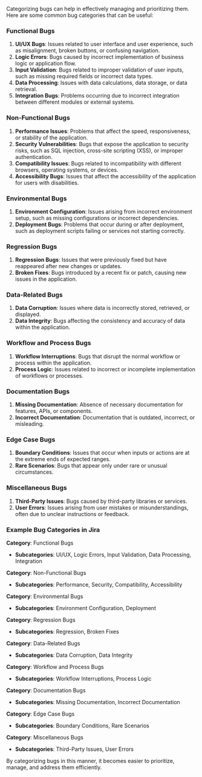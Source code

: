 Categorizing bugs can help in effectively managing and prioritizing them. Here are some common bug categories that can be useful:

### Functional Bugs

1. **UI/UX Bugs**: Issues related to user interface and user experience, such as misalignment, broken buttons, or confusing navigation.
2. **Logic Errors**: Bugs caused by incorrect implementation of business logic or application flow.
3. **Input Validation**: Bugs related to improper validation of user inputs, such as missing required fields or incorrect data types.
4. **Data Processing**: Issues with data calculations, data storage, or data retrieval.
5. **Integration Bugs**: Problems occurring due to incorrect integration between different modules or external systems.

### Non-Functional Bugs

1. **Performance Issues**: Problems that affect the speed, responsiveness, or stability of the application.
2. **Security Vulnerabilities**: Bugs that expose the application to security risks, such as SQL injection, cross-site scripting (XSS), or improper authentication.
3. **Compatibility Issues**: Bugs related to incompatibility with different browsers, operating systems, or devices.
4. **Accessibility Bugs**: Issues that affect the accessibility of the application for users with disabilities.

### Environmental Bugs

1. **Environment Configuration**: Issues arising from incorrect environment setup, such as missing configurations or incorrect dependencies.
2. **Deployment Bugs**: Problems that occur during or after deployment, such as deployment scripts failing or services not starting correctly.

### Regression Bugs

1. **Regression Bugs**: Issues that were previously fixed but have reappeared after new changes or updates.
2. **Broken Fixes**: Bugs introduced by a recent fix or patch, causing new issues in the application.

### Data-Related Bugs

1. **Data Corruption**: Issues where data is incorrectly stored, retrieved, or displayed.
2. **Data Integrity**: Bugs affecting the consistency and accuracy of data within the application.

### Workflow and Process Bugs

1. **Workflow Interruptions**: Bugs that disrupt the normal workflow or process within the application.
2. **Process Logic**: Issues related to incorrect or incomplete implementation of workflows or processes.

### Documentation Bugs

1. **Missing Documentation**: Absence of necessary documentation for features, APIs, or components.
2. **Incorrect Documentation**: Documentation that is outdated, incorrect, or misleading.

### Edge Case Bugs

1. **Boundary Conditions**: Issues that occur when inputs or actions are at the extreme ends of expected ranges.
2. **Rare Scenarios**: Bugs that appear only under rare or unusual circumstances.

### Miscellaneous Bugs

1. **Third-Party Issues**: Bugs caused by third-party libraries or services.
2. **User Errors**: Issues arising from user mistakes or misunderstandings, often due to unclear instructions or feedback.

### Example Bug Categories in Jira

**Category**: Functional Bugs

- **Subcategories**: UI/UX, Logic Errors, Input Validation, Data Processing, Integration

**Category**: Non-Functional Bugs

- **Subcategories**: Performance, Security, Compatibility, Accessibility

**Category**: Environmental Bugs

- **Subcategories**: Environment Configuration, Deployment

**Category**: Regression Bugs

- **Subcategories**: Regression, Broken Fixes

**Category**: Data-Related Bugs

- **Subcategories**: Data Corruption, Data Integrity

**Category**: Workflow and Process Bugs

- **Subcategories**: Workflow Interruptions, Process Logic

**Category**: Documentation Bugs

- **Subcategories**: Missing Documentation, Incorrect Documentation

**Category**: Edge Case Bugs

- **Subcategories**: Boundary Conditions, Rare Scenarios

**Category**: Miscellaneous Bugs

- **Subcategories**: Third-Party Issues, User Errors

By categorizing bugs in this manner, it becomes easier to prioritize, manage, and address them efficiently.

